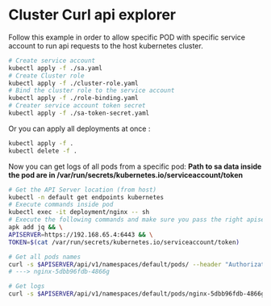 # Cluster Curl api explorer
Follow this example in order to allow specific POD with specific service account to run api requests to the host kubernetes cluster.
```sh
# Create service account
kubectl apply -f ./sa.yaml
# Create Cluster role
kubectl apply -f ./cluster-role.yaml
# Bind the cluster role to the service account
kubectl apply -f ./role-binding.yaml
# Creater service account token secret
kubectl apply -f ./sa-token-secret.yaml
```
Or you can apply all deployments at once :
```sh
kubectl apply -f .
kubectl delete -f .
```
Now you can get logs of all pods from a specific pod:
**Path to sa data inside the pod are in /var/run/secrets/kubernetes.io/serviceaccount/token**
```sh
# Get the API Server location (from host)
kubectl -n default get endpoints kubernetes
# Execute commands inside pod
kubectl exec -it deployment/nginx -- sh
# Execute the following commands and make sure you pass the right apiserver url
apk add jq && \
APISERVER=https://192.168.65.4:6443 && \
TOKEN=$(cat /var/run/secrets/kubernetes.io/serviceaccount/token)
```
```sh
# Get all pods names
curl -s $APISERVER/api/v1/namespaces/default/pods/ --header "Authorization: Bearer $TOKEN" --cacert /var/run/secrets/kubernetes.io/serviceaccount/ca.crt | jq -rM '.items[].metadata.name'
# ---> nginx-5dbb96fdb-4866g

# Get logs
curl -s $APISERVER/api/v1/namespaces/default/pods/nginx-5dbb96fdb-4866g/log --header "Authorization: Bearer $TOKEN" --cacert /var/run/secrets/kubernetes.io/serviceaccount/ca.crt
```
